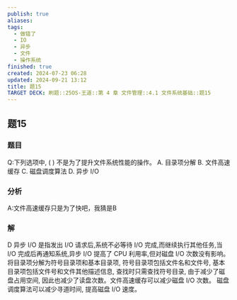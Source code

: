 ```yaml
---
publish: true
aliases: 
tags:
  - 做错了
  - IO
  - 异步
  - 文件
  - 操作系统
finished: true
created: 2024-07-23 06:28
updated: 2024-09-21 13:12
title: 题15
TARGET DECK: 刷题::25OS-王道::第 4 章 文件管理::4.1 文件系统基础::题15
---
```

## 题15
### 题目
Q:下列选项中, ( ) 不是为了提升文件系统性能的操作。
A. 目录项分解 
B. 文件高速缓存 
C. 磁盘调度算法 
D. 异步 $\mathrm{I}/\mathrm{O}$
### 分析
A:文件高速缓存只是为了快吧，我猜是B
### 解
D
异步 $\mathrm{I}/\mathrm{O}$ 是指发出 $\mathrm{I}/\mathrm{O}$ 请求后,系统不必等待 $\mathrm{I}/\mathrm{O}$ 完成,而继续执行其他任务,当 $\mathrm{I}/\mathrm{O}$ 完成后再通知系统,异步 $\mathrm{I}/\mathrm{O}$ 提高了 $\mathrm{{CPU}}$ 利用率,但对磁盘 $\mathrm{I}/\mathrm{O}$ 次数没有影响。
将目录项分解为符号目录项和基本目录项, 符号目录项包括文件名和文件号, 基本目录项包括文件号和文件其他描述信息, 查找时只需查找符号目录, 由于减少了磁盘占用空间, 因此也减少了读盘次数。文件高速缓存可以减少磁盘 I/O 次数。
磁盘调度算法可以减少寻道时间, 提高磁盘 I/O 速度。
<!--ID: 1725343910865-->
